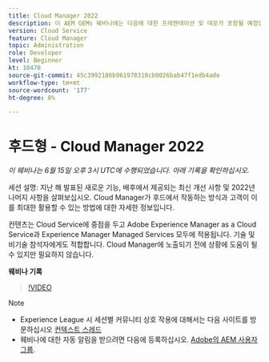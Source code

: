 ```yaml
---
title: Cloud Manager 2022
description: 이 AEM GEMs 웨비나에는 다음에 대한 프레젠테이션 및 데모가 포함될 예정입니다.:지난 해에 릴리스된 새로운 기능을 살펴보거나, 현장 업데이트..(설명은 60자에서 160자 사이여야 함)
version: Cloud Service
feature: Cloud Manager
topic: Administration
role: Developer
level: Beginner
kt: 10470
source-git-commit: 45c3992186b961978310cb0026bab47f1edb4ade
workflow-type: tm+mt
source-wordcount: '177'
ht-degree: 0%

---
```



# 후드형 - Cloud Manager 2022

*이 웨비나는 6월 15일 오후 3시 UTC에 수행되었습니다. 아래 기록을 확인하십시오.*

세션 설명: 지난 해 발표된 새로운 기능, 배후에서 제공되는 최신 개선 사항 및 2022년 나머지 사항을 살펴보십시오. Cloud Manager가 후드에서 작동하는 방식과 고객이 이를 최대한 활용할 수 있는 방법에 대한 자세한 정보입니다.  

컨텐츠는 Cloud Service에 중점을 두고 Adobe Experience Manager as a Cloud Service과 Experience Manager Managed Services 모두에 적용됩니다. 기술 및 비기술 참석자에게도 적합합니다. Cloud Manager에 노출되기 전에 상황에 도움이 될 수 있지만 필요하지 않습니다.

**웨비나 기록**

>[!VIDEO](https://video.tv.adobe.com/v/343876)

>[!NOTE]
>
>* Experience League 시 세션별 커뮤니티 상호 작용에 대해서는 다음 사이트를 방문하십시오 [컨텍스트 스레드](https://adobe.ly/3O0rdzd)
>* 웨비나에 대한 자동 알림을 받으려면 다음에 등록하십시오. [Adobe의 AEM 사용자 그룹](https://aem-augs.adobe.com/).

